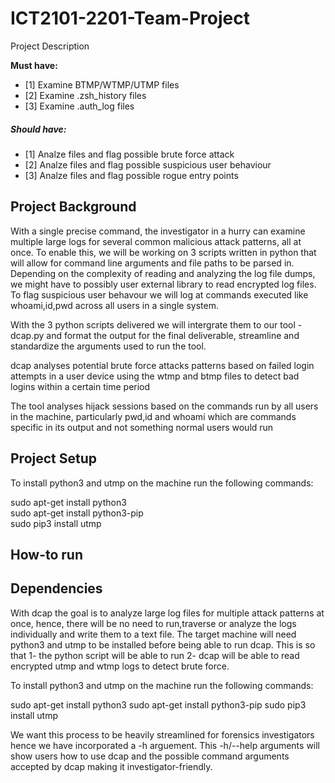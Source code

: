 # ICT2101-2201-Team-Project

Project Description

**Must have:**

- [1] Examine BTMP/WTMP/UTMP files
- [2] Examine .zsh_history files
- [3] Examine .auth_log files


##### Should have:

- [1] Analze files and flag possible brute force attack
- [2] Analze files and flag possible suspicious user behaviour
- [3] Analze files and flag possible rogue entry points


## Project Background

With a single precise command, the investigator in a hurry can examine multiple large logs for several common malicious attack patterns, all at once. To enable this, we will be working on 3 scripts written in python that will allow for command line arguments and file paths to be parsed in. Depending on the complexity of reading and analyzing the log file dumps, we might have to possibly user external library to read encrypted log files. To flag suspicious user behavour we will log at commands executed like whoami,id,pwd across all users in a single system.

With the 3 python scripts delivered we will intergrate them to our tool - dcap.py and format the output for the final deliverable, streamline and standardize the arguments used to run the tool.

dcap analyses potential brute force attacks patterns based on failed login attempts in a user device using the wtmp and btmp files to detect bad logins within a certain time period 

The tool analyses hijack sessions based on the commands run by all users in the machine, particularly pwd,id and whoami which are commands specific in its output and not something normal users would run 


## Project Setup

To install python3 and utmp on the machine run the following commands:

sudo apt-get install python3\
sudo apt-get install python3-pip\
sudo pip3 install utmp

## How-to run


## Dependencies

With dcap the goal is to analyze large log files for multiple attack patterns at once, hence, there will be no need to run,traverse or analyze the logs individually and write them to a text file. The target machine will need python3 and utmp to be installed before being able to run dcap. This is so that 
1- the python script will be able to run 
2- dcap will be able to read encrypted utmp and wtmp logs to detect brute force.

To install python3 and utmp on the machine run the following commands:

sudo apt-get install python3
sudo apt-get install python3-pip
sudo pip3 install utmp

We want this process to be heavily streamlined for forensics investigators hence we have incorporated a -h arguement. This -h/--help arguments will show users how to use dcap and the possible command arguments accepted by dcap making it investigator-friendly.




